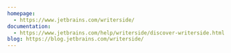 ```yaml
---
homepage:
  - https://www.jetbrains.com/writerside/
documentation:
  - https://www.jetbrains.com/help/writerside/discover-writerside.html
blog: https://blog.jetbrains.com/writerside/
---
```


